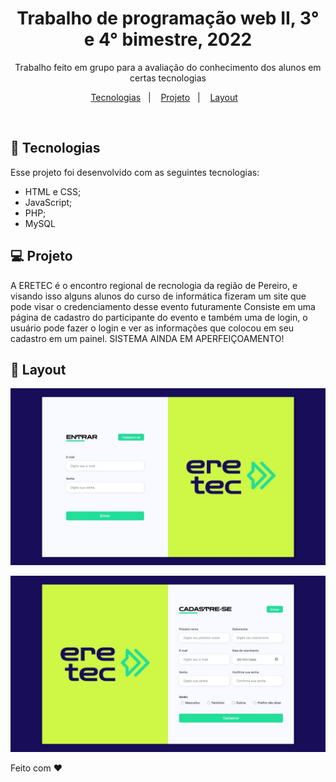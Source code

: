 <h1 align="center"> Trabalho de programação web II, 3° e 4° bimestre, 2022 </h1>

<p align="center">
    Trabalho feito em grupo para a avaliação do conhecimento dos alunos em certas tecnologias
</p>

<p align="center">
  <a href="#-tecnologias">Tecnologias</a>&nbsp;&nbsp;&nbsp;|&nbsp;&nbsp;&nbsp;
  <a href="#-projeto">Projeto</a>&nbsp;&nbsp;&nbsp;|&nbsp;&nbsp;&nbsp;
  <a href="#-layout">Layout</a>&nbsp;&nbsp;&nbsp;
</p>

<br>

## 🚀 Tecnologias

Esse projeto foi desenvolvido com as seguintes tecnologias:

- HTML e CSS;
- JavaScript;
- PHP;
- MySQL

## 💻 Projeto

A ERETEC é o encontro regional de recnologia da região de Pereiro, e visando isso alguns alunos do curso de informática fizeram um site que pode visar o credenciamento desse evento futuramente
Consiste em uma página de cadastro do participante do evento e também uma de login, o usuário pode fazer o login e ver as informações que colocou em seu cadastro em um painel. 
SISTEMA AINDA EM APERFEIÇOAMENTO!

## 🔖 Layout

<p align="center">
  <img alt="License" src="assets/img-readme/pagina-login.jpeg">
</p>
<p align="center">
  <img alt="License" src="assets/img-readme/pagina-cadastro.jpeg">
</p>

Feito com ♥  